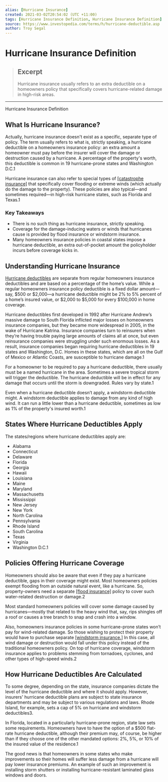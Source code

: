 ```yaml
---
alias: [Hurricane Insurance]
created: 2021-03-02T20:54:02 (UTC +11:00)
tags: [Hurricane Insurance Definition, Hurricane Insurance Definition]
source: https://www.investopedia.com/terms/h/hurricane-deductible.asp
author: Troy Segal
---
```


# Hurricane Insurance Definition

> ## Excerpt
> Hurricane insurance usually refers to an extra deductible on a homeowners policy that specifically covers hurricane-related damage in high-risk areas.

---

Hurricane Insurance Definition
## What Is Hurricane Insurance?

Actually, hurricane insurance doesn't exist as a specific, separate type of policy. The term usually refers to what is, strictly speaking, a hurricane deductible on a homeowners insurance policy: an extra amount a homeowner must pay before the insurer will cover the damage or destruction caused by a hurricane. A percentage of the property's worth, this deductible is common in 19 hurricane-prone states and Washington D.C.1

Hurricane insurance can also refer to special types of [[catastrophe insurance]](https://www.investopedia.com/terms/c/catastrophe-insurance.asp) that specifically cover flooding or extreme winds (which actually do the damage to the property). These policies are also typical—and sometimes required—in high-risk hurricane states, such as Florida and Texas.1

### Key Takeaways

-   There is no such thing as hurricane insurance, strictly speaking.
-   Coverage for the damage-inducing waters or winds that hurricanes cause is provided by flood insurance or windstorm insurance.
-   Many homeowners insurance policies in coastal states impose a hurricane deductible, an extra out-of-pocket amount the policyholder incurs before coverage kicks in.

## Understanding Hurricane Insurance

[Hurricane deductibles](https://www.investopedia.com/articles/personal-finance/071114/hurricane-insurance-deductible-fact-sheet.asp) are separate from regular homeowners insurance deductibles and are based on a percentage of the home’s value. While a regular homeowners insurance policy deductible is a fixed dollar amount—say, $500 or $2,000—a hurricane deductible might be 2% to 5% percent of a home’s insured value, or $2,000 to $5,000 for every $100,000 in home coverage.

Hurricane deductibles first developed in 1992 after Hurricane Andrew’s massive damage to South Florida inflicted major losses on homeowners insurance companies, but they became more widespread in 2005, in the wake of Hurricane Katrina. Insurance companies turn to reinsurers when they’re having trouble paying large amounts of claims all at once, but even reinsurance companies were struggling under such enormous losses. As a result, insurance companies began requiring hurricane deductibles in 19 states and Washington, D.C. Homes in these states, which are all on the Gulf of Mexico or Atlantic Coasts, are susceptible to hurricane damage.1

For a homeowner to be required to pay a hurricane deductible, there usually must be a named hurricane in the area. Sometimes a severe tropical storm will trigger the deductible. The hurricane deductible will be in effect for any damage that occurs until the storm is downgraded. Rules vary by state.1

Even when a hurricane deductible doesn’t apply, a windstorm deductible might. A windstorm deductible applies to damage from any kind of high wind. It can run a little lower than a hurricane deductible, sometimes as low as 1% of the property's insured worth.1

## States Where Hurricane Deductibles Apply

The states/regions where hurricane deductibles apply are:

-   Alabama
-   Connecticut
-   Delaware
-   Florida
-   Georgia
-   Hawaii
-   Louisiana
-   Maine
-   Maryland
-   Massachusetts
-   Mississippi
-   New Jersey
-   New York
-   North Carolina
-   Pennsylvania
-   Rhode Island
-   South Carolina
-   Texas
-   Virginia
-   Washington D.C.1

## Policies Offering Hurricane Coverage

Homeowners should also be aware that even if they pay a hurricane deductible, gaps in their coverage might exist. Most homeowners policies exempt flooding from an outside natural event, like a hurricane. So, property-owners need a separate [[flood insurance]](https://www.investopedia.com/terms/f/flood-insurance.asp) policy to cover such water-related destruction or damage.2

Most standard homeowners policies will cover some damage caused by hurricanes—mostly that related to the heavy wind that, say, rips shingles off a roof or causes a tree branch to snap and crash into a window.

Also, homeowners insurance policies in some hurricane-prone states won’t pay for wind-related damage. So those wishing to protect their property would have to purchase separate [[windstorm insurance.]](https://www.investopedia.com/terms/w/windstorm-insurance.asp) In this case, all wind damage or destruction would fall under this policy instead of the traditional homeowners policy. On top of hurricane coverage, windstorm insurance applies to problems stemming from tornadoes, cyclones, and other types of high-speed winds.2

## How Hurricane Deductibles Are Calculated

To some degree, depending on the state, insurance companies dictate the level of the hurricane deductible and where it should apply. However, insurers' hurricane deductible plans are subject to state insurance departments and may be subject to various regulations and laws. Rhode Island, for example, sets a cap of 5% on hurricane and windstorm deductibles3.

In Florida, located in a particularly hurricane-prone region, state law sets some requirements. Homeowners have to have the option of a $500 flat-rate hurricane deductible, although their premium may, of course, be higher than if they choose one of the other mandated options: 2%, 5%, or 10% of the insured value of the residence.1

The good news is that homeowners in some states who make improvements so their homes will suffer less damage from a hurricane will pay lower insurance premiums. An example of such an improvement is installing storm shutters or installing hurricane-resistant laminated glass windows and doors.
